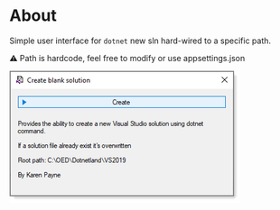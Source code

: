 # About

Simple user interface for `dotnet` new sln hard-wired to a specific path.

:warning: Path is hardcode, feel free to modify or use appsettings.json


![img](assets/screenshot.png)